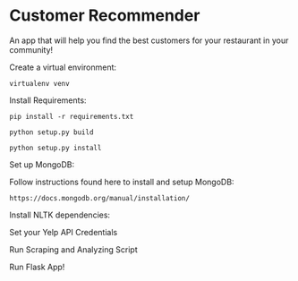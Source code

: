 # Customer Recommender
An app that will help you find the best customers for your restaurant in your community!

Create a virtual environment:

```virtualenv venv```


<!--apt-get install python-dev libxml2 libxml2-dev libxslt-dev
-->
Install Requirements:

```pip install -r requirements.txt```

```python setup.py build```

```python setup.py install```

Set up MongoDB:

Follow instructions found here to install and setup MongoDB:
	
```https://docs.mongodb.org/manual/installation/```

Install NLTK dependencies:




Set your Yelp API Credentials



Run Scraping and Analyzing Script


Run Flask App!